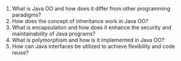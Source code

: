 

1. What is Java OO and how does it differ from other programming paradigms?
2. How does the concept of inheritance work in Java OO?
3. What is encapsulation and how does it enhance the security and maintainability of Java programs?
4. What is polymorphism and how is it implemented in Java OO?
5. How can Java interfaces be utilized to achieve flexibility and code reuse?